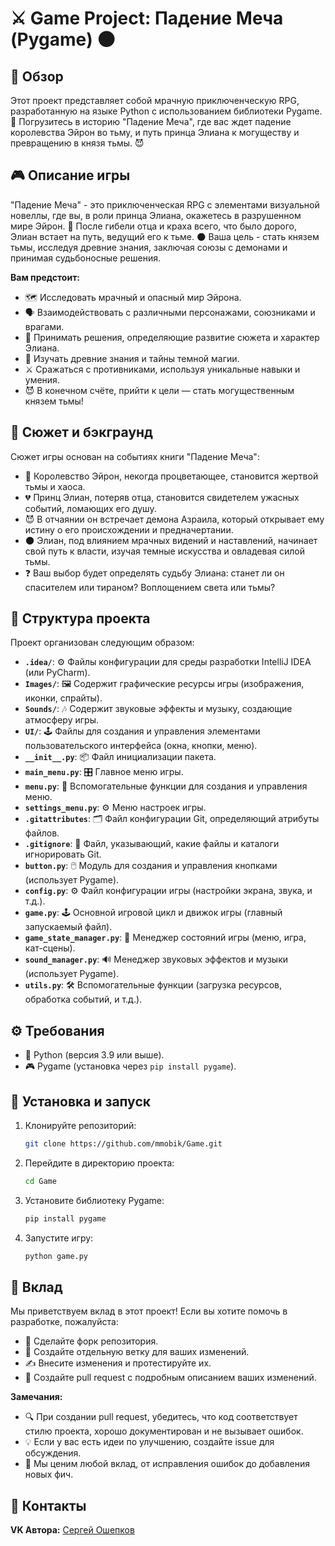 # ⚔️ Game Project: Падение Меча (Pygame) 🌑

## 🌟 Обзор

Этот проект представляет собой мрачную приключенческую RPG, разработанную на языке Python с использованием библиотеки Pygame. 🌌 Погрузитесь в историю "Падение Меча", где вас ждет падение королевства Эйрон во тьму, и путь принца Элиана к могуществу и превращению в князя тьмы. 😈

## 🎮 Описание игры

"Падение Меча" - это приключенческая RPG с элементами визуальной новеллы, где вы, в роли принца Элиана, окажетесь в разрушенном мире Эйрон. 🏰 После гибели отца и краха всего, что было дорого, Элиан встает на путь, ведущий его к тьме. 🌑 Ваша цель - стать князем тьмы, исследуя древние знания, заключая союзы с демонами и принимая судьбоносные решения.

**Вам предстоит:**

*   🗺️ Исследовать мрачный и опасный мир Эйрона.
*   🗣️ Взаимодействовать с различными персонажами, союзниками и врагами.
*   🤔 Принимать решения, определяющие развитие сюжета и характер Элиана.
*   📜 Изучать древние знания и тайны темной магии.
*   ⚔️ Сражаться с противниками, используя уникальные навыки и умения.
*   😈 В конечном счёте, прийти к цели — стать могущественным князем тьмы!

## 📜 Сюжет и бэкграунд

Сюжет игры основан на событиях книги "Падение Меча":

*   👑 Королевство Эйрон, некогда процветающее, становится жертвой тьмы и хаоса.
*   💔 Принц Элиан, потеряв отца, становится свидетелем ужасных событий, ломающих его душу.
*   😈 В отчаянии он встречает демона Азраила, который открывает ему истину о его происхождении и предначертании.
*   🌑 Элиан, под влиянием мрачных видений и наставлений, начинает свой путь к власти, изучая темные искусства и овладевая силой тьмы.
*   ❓ Ваш выбор будет определять судьбу Элиана: станет ли он спасителем или тираном? Воплощением света или тьмы?

## 📁 Структура проекта

Проект организован следующим образом:

*   **`.idea/`**: ⚙️ Файлы конфигурации для среды разработки IntelliJ IDEA (или PyCharm).
*   **`Images/`**: 🖼️ Содержит графические ресурсы игры (изображения, иконки, спрайты).
*   **`Sounds/`**: 🎶 Содержит звуковые эффекты и музыку, создающие атмосферу игры.
*   **`UI/`**: 🕹️ Файлы для создания и управления элементами пользовательского интерфейса (окна, кнопки, меню).
*   **`__init__.py`**: 📦 Файл инициализации пакета.
*   **`main_menu.py`**: 🎛️ Главное меню игры.
*   **`menu.py`**: 🧩 Вспомогательные функции для создания и управления меню.
*   **`settings_menu.py`**: ⚙️ Меню настроек игры.
*   **`.gitattributes`**: 🗂️ Файл конфигурации Git, определяющий атрибуты файлов.
*   **`.gitignore`**: 🚫 Файл, указывающий, какие файлы и каталоги игнорировать Git.
*   **`button.py`**: 🖱️ Модуль для создания и управления кнопками (использует Pygame).
*   **`config.py`**: ⚙️ Файл конфигурации игры (настройки экрана, звука, и т.д.).
*   **`game.py`**: 🕹️ Основной игровой цикл и движок игры (главный запускаемый файл).
*   **`game_state_manager.py`**: 🔀 Менеджер состояний игры (меню, игра, кат-сцены).
*   **`sound_manager.py`**: 🔊 Менеджер звуковых эффектов и музыки (использует Pygame).
*   **`utils.py`**: 🛠️ Вспомогательные функции (загрузка ресурсов, обработка событий, и т.д.).

## ⚙️ Требования

*   🐍 Python (версия 3.9 или выше).
*   🎮 Pygame (установка через `pip install pygame`).

## 🚀 Установка и запуск

1.  Клонируйте репозиторий:
    ```bash
    git clone https://github.com/mmobik/Game.git
    ```
2.  Перейдите в директорию проекта:
    ```bash
    cd Game
    ```
3.  Установите библиотеку Pygame:
    ```bash
    pip install pygame
    ```
4.  Запустите игру:
    ```bash
    python game.py
    ```

## 🤝 Вклад

Мы приветствуем вклад в этот проект! Если вы хотите помочь в разработке, пожалуйста:

*   🍴 Сделайте форк репозитория.
*   🌿 Создайте отдельную ветку для ваших изменений.
*   ✍️ Внесите изменения и протестируйте их.
*   🚀 Создайте pull request с подробным описанием ваших изменений.

**Замечания:**

*  🔍 При создании pull request, убедитесь, что код соответствует стилю проекта, хорошо документирован и не вызывает ошибок.
*  💡 Если у вас есть идеи по улучшению, создайте issue для обсуждения.
*  💖 Мы ценим любой вклад, от исправления ошибок до добавления новых фич.

## 🔗 Контакты

**VK Автора:** [Сергей Ошепков](https://vk.com/sergeyoshepkov)
